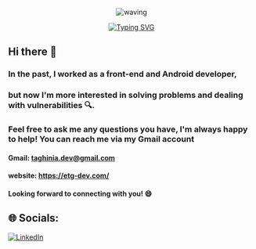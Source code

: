 <div align="center" >
 
 ![waving](https://capsule-render.vercel.app/api?type=waving&height=90&color=gradient)
 
[![Typing SVG](https://readme-typing-svg.herokuapp.com?font=Mouse+Memoirs&size=65&pause=500&color=cd9106&vCenter=true&width=700&height=70&lines=Erfan+Taghinia;etg-dev;a+Software+Developer)](https://git.io/typing-svg)
 
 </div>
 
## Hi there 👋

### In the past, I worked as a front-end and Android developer, 
### but now I'm more interested in solving problems and dealing with vulnerabilities 🔍.

### Feel free to ask me any questions you have, I'm always happy to help! You can reach me via my Gmail account 

#### Gmail: taghinia.dev@gmail.com
#### website: https://etg-dev.com/


#### Looking forward to connecting with you! 😄



## 🌐 Socials:
[![LinkedIn](https://img.shields.io/badge/LinkedIn-%230077B5.svg?logo=linkedin&logoColor=white)](https://linkedin.com/in/erfan-taghinia-547284163) 
